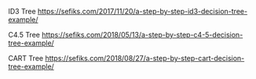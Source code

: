 ID3 Tree
https://sefiks.com/2017/11/20/a-step-by-step-id3-decision-tree-example/

C4.5 Tree
https://sefiks.com/2018/05/13/a-step-by-step-c4-5-decision-tree-example/

CART Tree
https://sefiks.com/2018/08/27/a-step-by-step-cart-decision-tree-example/
